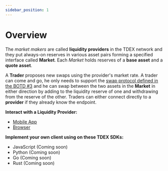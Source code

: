 ```yaml
---
sidebar_position: 1
---
```


# Overview

The *market makers* are called **liquidity providers** in the TDEX network and they put always-on reserves in various asset pairs forming a specified interface called **Market**. Each *Market* holds reserves of a **base asset** and a **quote asset**. 

A **Trader** proposes new swaps using the provider's market rate. A trader can come and go, he only needs to support the [swap protocol defined in the BOTD #3](https://github.com/tdex-network/tdex-specs/blob/master/03-swap-protocol.md) and he can swap between the two assets in the **Market** in either direction by adding to the liquidity reserve of one and withdrawing from the reserve of the other. Traders can either connect directly to a **provider** if they already know the endpoint.


**Interact with a Liquidity Provider:**

* [Mobile App](app.md)
* [Browser](browser.md)


**Implement your own client using on these TDEX SDKs:**

* JavaScript (Coming soon)
* Python (Coming soon)
* Go (Coming soon)
* Rust (Coming soon)
